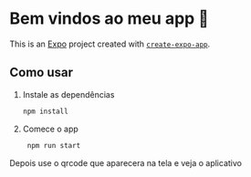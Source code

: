 # Bem vindos ao meu app 👋

This is an [Expo](https://expo.dev) project created with [`create-expo-app`](https://www.npmjs.com/package/create-expo-app).

## Como usar

1. Instale as dependências

   ```bash
   npm install
   ```

2. Comece o app

   ```bash
    npm run start
   ```

Depois use o qrcode que aparecera na tela e veja o aplicativo
